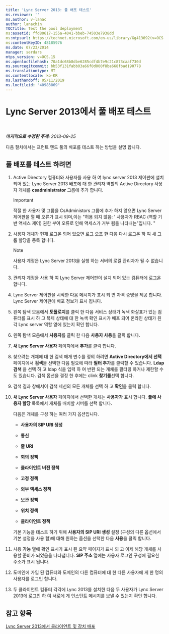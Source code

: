 ```yaml
---
title: 'Lync Server 2013: 풀 배포 테스트'
ms.reviewer: ''
ms.author: v-lanac
author: lanachin
TOCTitle: Test the pool deployment
ms:assetid: ffd80617-155a-4041-bbeb-74503e7938dd
ms:mtpsurl: https://technet.microsoft.com/en-us/library/Gg413092(v=OCS.15)
ms:contentKeyID: 48185976
ms.date: 07/23/2014
manager: serdars
mtps_version: v=OCS.15
ms.openlocfilehash: 70a1dc68b8dbe6285cdf4b7e9c21c873caaf730d
ms.sourcegitcommit: bb53f131fabb03a66f0d000f8ba668fbad190778
ms.translationtype: MT
ms.contentlocale: ko-KR
ms.lasthandoff: 05/11/2019
ms.locfileid: "40983869"
---
```

<div data-xmlns="http://www.w3.org/1999/xhtml">

<div class="topic" data-xmlns="http://www.w3.org/1999/xhtml" data-msxsl="urn:schemas-microsoft-com:xslt" data-cs="http://msdn.microsoft.com/en-us/">

<div data-asp="http://msdn2.microsoft.com/asp">

# <a name="test-the-pool-deployment-in-lync-server-2013"></a>Lync Server 2013에서 풀 배포 테스트

</div>

<div id="mainSection">

<div id="mainBody">

<span> </span>

_**마지막으로 수정한 주제:** 2013-09-25_

다음 절차에서는 프런트 엔드 풀의 배포를 테스트 하는 방법을 설명 합니다.

<div>

## <a name="to-test-the-pool-deployment"></a>풀 배포를 테스트 하려면

1.  Active Directory 컴퓨터와 사용자를 사용 하 여 lync server 2013 제어판에 설치 되어 있는 Lync Server 2013 배포에 대 한 관리자 역할의 Active Directory 사용자 개체를 **csadministrator** 그룹에 추가 합니다.
    
    <div>
    

    > [!IMPORTANT]  
    > 적절 한 사용자 및 그룹을 CsAdministors 그룹에 추가 하지 않으면 Lync Server 제어판을 열 때 오류가 표시 되며,이는 "허용 되지 않음: ' 사용자가 RBAC (역할 기반 액세스 제어) 권한 부여 오류로 인해 액세스가 거부 됨을 나타내는"입니다. "

    
    </div>

2.  사용자 개체가 현재 로그온 되어 있으면 로그 오프 한 다음 다시 로그온 하 여 새 그룹 할당을 등록 합니다.
    
    <div>
    

    > [!NOTE]  
    > 사용자 계정은 Lync Server 2013을 실행 하는 서버의 로컬 관리자가 될 수 없습니다.

    
    </div>

3.  관리자 계정을 사용 하 여 Lync Server 제어판이 설치 되어 있는 컴퓨터에 로그온 합니다.

4.  Lync Server 제어판을 시작한 다음 메시지가 표시 되 면 자격 증명을 제공 합니다. Lync Server 제어판에 배포 정보가 표시 됩니다.

5.  왼쪽 탐색 모음에서 **토폴로지**를 클릭 한 다음 서비스 상태가 녹색 화살표가 있는 컴퓨터를 표시 하 고 복제 상태에 대 한 녹색 확인 표시가 배포 되어 온라인 상태가 된 각 Lync server 역할 옆에 있는지 확인 합니다.

6.  왼쪽 탐색 모음에서 **사용자**를 클릭 한 다음 **사용자 사용**을 클릭 합니다.

7.  **새 Lync Server 사용자** 페이지에서 **추가**를 클릭 합니다.

8.  찾으려는 개체에 대 한 검색 매개 변수를 정의 하려면 **Active Directory에서 선택** 페이지에서 **검색**을 선택한 다음 필요에 따라 **필터 추가**를 클릭할 수 있습니다. **Ldap 검색** 을 선택 하 고 ldap 식을 입력 하 여 반환 되는 개체를 필터링 하거나 제한할 수도 있습니다. 검색 옵션을 결정 한 후에는 clink **찾기를**선택 합니다.

9.  검색 결과 창에서이 검색 세션의 모든 개체를 선택 하 고 **확인**을 클릭 합니다.

10. **새 Lync Server 사용자** 페이지에서 선택한 개체는 **사용자가** 표시 합니다. **풀에 사용자 할당** 목록에서 개체를 배치할 서버를 선택 합니다.
    
    다음은 개체를 구성 하는 여러 가지 옵션입니다.
    
      - **사용자의 SIP URI 생성**
    
      - **통신**
    
      - **줄 URI**
    
      - **회의 정책**
    
      - **클라이언트 버전 정책**
    
      - **고정 정책**
    
      - **외부 액세스 정책**
    
      - **보관 정책**
    
      - **위치 정책**
    
      - **클라이언트 정책**
    
    기본 기능을 테스트 하기 위해 **사용자의 SIP URI 생성** 설정 (구성의 다른 옵션에서 기본 설정을 사용 함)에 대해 원하는 옵션을 선택한 다음 **사용**을 클릭 합니다.

11. 사용 **가능** 열에 확인 표시가 표시 된 요약 페이지가 표시 되 고 이제 해당 개체를 사용할 준비가 되었음을 나타냅니다. **SIP 주소** 열에는 사용자 로그인 구성에 필요한 주소가 표시 됩니다.

12. 도메인에 가입 된 컴퓨터와 도메인의 다른 컴퓨터에 대 한 다른 사용자에 게 한 명의 사용자를 로그인 합니다.

13. 두 클라이언트 컴퓨터 각각에 Lync 2013를 설치한 다음 두 사용자가 Lync Server 2013에 로그인 하 여 서로에 게 인스턴트 메시지를 보낼 수 있는지 확인 합니다.

</div>

<div>

## <a name="see-also"></a>참고 항목


[Lync Server 2013에서 클라이언트 및 장치 배포](lync-server-2013-deploying-clients-and-devices.md)  
  

</div>

</div>

<span> </span>

</div>

</div>

</div>

